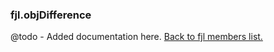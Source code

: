 ### fjl.objDifference
@todo - Added documentation here.
[Back to fjl members list.](#fjl-members-list)
